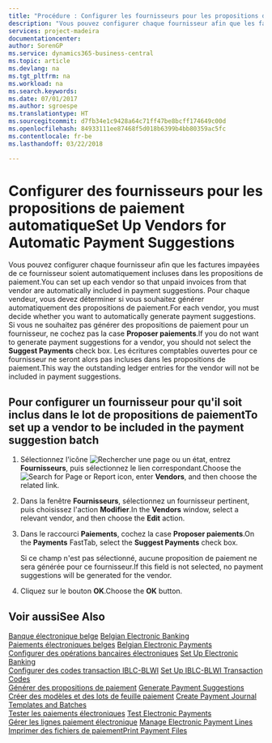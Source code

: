 ```yaml
---
title: "Procédure : Configurer les fournisseurs pour les propositions de paiement automatique"
description: "Vous pouvez configurer chaque fournisseur afin que les factures impayées de ce fournisseur soient automatiquement incluses dans les propositions de paiement."
services: project-madeira
documentationcenter: 
author: SorenGP
ms.service: dynamics365-business-central
ms.topic: article
ms.devlang: na
ms.tgt_pltfrm: na
ms.workload: na
ms.search.keywords: 
ms.date: 07/01/2017
ms.author: sgroespe
ms.translationtype: HT
ms.sourcegitcommit: d7fb34e1c9428a64c71ff47be8bcff174649c00d
ms.openlocfilehash: 84933111ee87468f5d018b6399b4bb80359ac5fc
ms.contentlocale: fr-be
ms.lasthandoff: 03/22/2018

---
```

# <a name="set-up-vendors-for-automatic-payment-suggestions"></a><span data-ttu-id="5d70c-103">Configurer des fournisseurs pour les propositions de paiement automatique</span><span class="sxs-lookup"><span data-stu-id="5d70c-103">Set Up Vendors for Automatic Payment Suggestions</span></span>
<span data-ttu-id="5d70c-104">Vous pouvez configurer chaque fournisseur afin que les factures impayées de ce fournisseur soient automatiquement incluses dans les propositions de paiement.</span><span class="sxs-lookup"><span data-stu-id="5d70c-104">You can set up each vendor so that unpaid invoices from that vendor are automatically included in payment suggestions.</span></span> <span data-ttu-id="5d70c-105">Pour chaque vendeur, vous devez déterminer si vous souhaitez générer automatiquement des propositions de paiement.</span><span class="sxs-lookup"><span data-stu-id="5d70c-105">For each vendor, you must decide whether you want to automatically generate payment suggestions.</span></span> <span data-ttu-id="5d70c-106">Si vous ne souhaitez pas générer des propositions de paiement pour un fournisseur, ne cochez pas la case **Proposer paiements**.</span><span class="sxs-lookup"><span data-stu-id="5d70c-106">If you do not want to generate payment suggestions for a vendor, you should not select the **Suggest Payments** check box.</span></span> <span data-ttu-id="5d70c-107">Les écritures comptables ouvertes pour ce fournisseur ne seront alors pas incluses dans les propositions de paiement.</span><span class="sxs-lookup"><span data-stu-id="5d70c-107">This way the outstanding ledger entries for the vendor will not be included in payment suggestions.</span></span>  

## <a name="to-set-up-a-vendor-to-be-included-in-the-payment-suggestion-batch"></a><span data-ttu-id="5d70c-108">Pour configurer un fournisseur pour qu'il soit inclus dans le lot de propositions de paiement</span><span class="sxs-lookup"><span data-stu-id="5d70c-108">To set up a vendor to be included in the payment suggestion batch</span></span>  

1.  <span data-ttu-id="5d70c-109">Sélectionnez l'icône ![Rechercher une page ou un état](../../media/ui-search/search_small.png "icône Rechercher une page ou un état"), entrez **Fournisseurs**, puis sélectionnez le lien correspondant.</span><span class="sxs-lookup"><span data-stu-id="5d70c-109">Choose the ![Search for Page or Report](../../media/ui-search/search_small.png "Search for Page or Report icon") icon, enter **Vendors**, and then choose the related link.</span></span>  
2.  <span data-ttu-id="5d70c-110">Dans la fenêtre **Fournisseurs**, sélectionnez un fournisseur pertinent, puis choisissez l'action **Modifier**.</span><span class="sxs-lookup"><span data-stu-id="5d70c-110">In the **Vendors** window, select a relevant vendor, and then choose the **Edit** action.</span></span>  
3.  <span data-ttu-id="5d70c-111">Dans le raccourci **Paiements**, cochez la case **Proposer paiements**.</span><span class="sxs-lookup"><span data-stu-id="5d70c-111">On the **Payments** FastTab, select the **Suggest Payments** check box.</span></span>  

    <span data-ttu-id="5d70c-112">Si ce champ n'est pas sélectionné, aucune proposition de paiement ne sera générée pour ce fournisseur.</span><span class="sxs-lookup"><span data-stu-id="5d70c-112">If this field is not selected, no payment suggestions will be generated for the vendor.</span></span>  

4.  <span data-ttu-id="5d70c-113">Cliquez sur le bouton **OK**.</span><span class="sxs-lookup"><span data-stu-id="5d70c-113">Choose the **OK** button.</span></span>  
  
## <a name="see-also"></a><span data-ttu-id="5d70c-114">Voir aussi</span><span class="sxs-lookup"><span data-stu-id="5d70c-114">See Also</span></span>  
 <span data-ttu-id="5d70c-115">[Banque électronique belge](belgian-electronic-banking.md) </span><span class="sxs-lookup"><span data-stu-id="5d70c-115">[Belgian Electronic Banking](belgian-electronic-banking.md) </span></span>  
 <span data-ttu-id="5d70c-116">[Paiements électroniques belges](belgian-electronic-payments.md) </span><span class="sxs-lookup"><span data-stu-id="5d70c-116">[Belgian Electronic Payments](belgian-electronic-payments.md) </span></span>  
 <span data-ttu-id="5d70c-117">[Configurer des opérations bancaires électroniques](how-to-set-up-electronic-banking.md) </span><span class="sxs-lookup"><span data-stu-id="5d70c-117">[Set Up Electronic Banking](how-to-set-up-electronic-banking.md) </span></span>  
 <span data-ttu-id="5d70c-118">[Configurer des codes transaction IBLC-BLWI](how-to-set-up-iblc-blwi-transaction-codes.md) </span><span class="sxs-lookup"><span data-stu-id="5d70c-118">[Set Up IBLC-BLWI Transaction Codes](how-to-set-up-iblc-blwi-transaction-codes.md) </span></span>  
 <span data-ttu-id="5d70c-119">[Générer des propositions de paiement](how-to-generate-payment-suggestions.md) </span><span class="sxs-lookup"><span data-stu-id="5d70c-119">[Generate Payment Suggestions](how-to-generate-payment-suggestions.md) </span></span>  
 <span data-ttu-id="5d70c-120">[Créer des modèles et des lots de feuille paiement](how-to-create-payment-journal-templates-and-batches.md) </span><span class="sxs-lookup"><span data-stu-id="5d70c-120">[Create Payment Journal Templates and Batches](how-to-create-payment-journal-templates-and-batches.md) </span></span>  
 <span data-ttu-id="5d70c-121">[Tester les paiements électroniques](how-to-test-electronic-payments.md) </span><span class="sxs-lookup"><span data-stu-id="5d70c-121">[Test Electronic Payments](how-to-test-electronic-payments.md) </span></span>  
 <span data-ttu-id="5d70c-122">[Gérer les lignes paiement électronique](how-to-manage-electronic-payment-lines.md) </span><span class="sxs-lookup"><span data-stu-id="5d70c-122">[Manage Electronic Payment Lines](how-to-manage-electronic-payment-lines.md) </span></span>  
 [<span data-ttu-id="5d70c-123">Imprimer des fichiers de paiement</span><span class="sxs-lookup"><span data-stu-id="5d70c-123">Print Payment Files</span></span>](how-to-print-payment-files.md)

